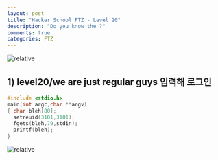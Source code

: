```yaml
---
layout: post
title: "Hacker School FTZ - Level 20"
description: "Do you know the ?"
comments: true
categories: FTZ
---
```


<img data-action="zoom" src='{{ "assets/ftz/level20/1.jpg" | relative_url }}' alt='relative'>  

## 1) level20/we are just regular guys 입력해 로그인  

``` c 
#include <stdio.h>
main(int argc,char **argv)
{ char bleh[80];
  setreuid(3101,3101);
  fgets(bleh,79,stdin);
  printf(bleh);
}
```
 
<img data-action="zoom" src='{{ "assets/ftz/level20/2.png" | relative_url }}' alt='relative'>  